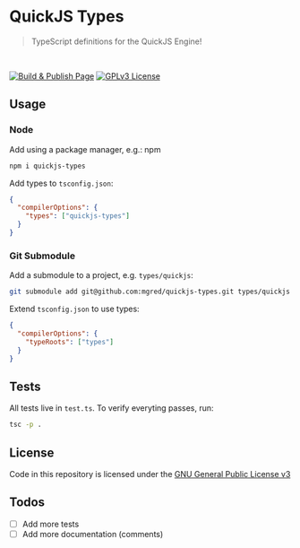 # QuickJS Types

> TypeScript definitions for the QuickJS Engine!

&nbsp; <!-- Create some extra space -->

[![Build & Publish Page](https://github.com/mgred/quickjs-types/actions/workflows/build_page.yaml/badge.svg?branch=main)](https://github.com/mgred/quickjs-types/actions/workflows/build_page.yaml)
[![GPLv3 License](https://img.shields.io/badge/License-GPL%20v3-yellow.svg)](https://www.gnu.org/licenses/gpl-3.0.en.html)

## Usage

### Node

Add using a package manager, e.g.: npm

```bash
npm i quickjs-types
```

Add types to `tsconfig.json`:

```json
{
  "compilerOptions": {
    "types": ["quickjs-types"]
  }
}
```

### Git Submodule

Add a submodule to a project, e.g. `types/quickjs`:

```bash
git submodule add git@github.com:mgred/quickjs-types.git types/quickjs
```

Extend `tsconfig.json` to use types:

```json
{
  "compilerOptions": {
    "typeRoots": ["types"]
  }
}
```

## Tests

All tests live in `test.ts`.
To verify everyting passes, run:

```bash
tsc -p .
```

## License

Code in this repository is licensed under the [GNU General Public License v3](https://www.gnu.org/licenses/gpl-3.0.en.html)

## Todos

- [ ] Add more tests
- [ ] Add more documentation (comments)
